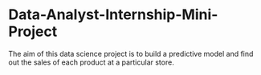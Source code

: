 # Data-Analyst-Internship-Mini-Project
The aim of this data science project is to build a predictive model and find out the sales of each product at a particular store.
